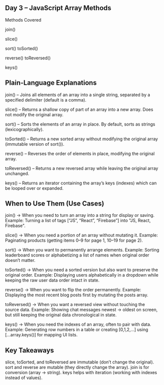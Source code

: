 ## Day 3 – JavaScript Array Methods
Methods Covered

join()

slice()

sort()
    toSorted()

reverse()
    toReversed()

keys()

## Plain-Language Explanations

join() – Joins all elements of an array into a single string, separated by a specified delimiter (default is a comma).

slice() – Returns a shallow copy of part of an array into a new array. Does not modify the original array.

sort() – Sorts the elements of an array in place. By default, sorts as strings (lexicographically).

toSorted() – Returns a new sorted array without modifying the original array (immutable version of sort()).

reverse() – Reverses the order of elements in place, modifying the original array.

toReversed() – Returns a new reversed array while leaving the original array unchanged.

keys() – Returns an iterator containing the array’s keys (indexes) which can be looped over or expanded.
## When to Use Them (Use Cases)

join() → When you need to turn an array into a string for display or saving.
Example: Turning a list of tags [“JS”, “React”, “Firebase”] into "JS, React, Firebase".

slice() → When you need a portion of an array without mutating it.
Example: Paginating products (getting items 0–9 for page 1, 10–19 for page 2).

sort() → When you want to permanently arrange elements.
Example: Sorting leaderboard scores or alphabetizing a list of names when original order doesn’t matter.

toSorted() → When you need a sorted version but also want to preserve the original order.
Example: Displaying users alphabetically in a dropdown while keeping the raw user data order intact in state.

reverse() → When you want to flip the order permanently.
Example: Displaying the most recent blog posts first by mutating the posts array.

toReversed() → When you want a reversed view without touching the source data.
Example: Showing chat messages newest → oldest on screen, but still keeping the original data chronological in state.

keys() → When you need the indexes of an array, often to pair with data.
Example: Generating row numbers in a table or creating [0,1,2,...] using [...array.keys()] for mapping UI lists.

## Key Takeaways

slice, toSorted, and toReversed are immutable (don’t change the original).
sort and reverse are mutable (they directly change the array).
join is for conversion (array → string).
keys helps with iteration (working with indexes instead of values).
